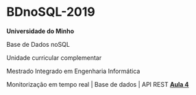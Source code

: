 # BDnoSQL-2019

**Universidade do Minho**

Base de Dados noSQL

Unidade curricular complementar 

Mestrado Integrado em Engenharia Informática



Monitorização em tempo real | Base de dados | API REST
[**Aula 4**](https://github.com/Dukawp/BDnoSQL-2019/tree/master/aula4)
